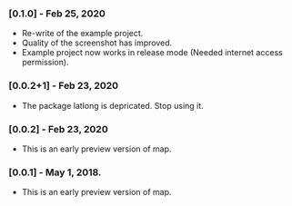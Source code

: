 ### [0.1.0] - Feb 25, 2020

* Re-write of the example project.
* Quality of the screenshot has improved.
* Example project now works in release mode (Needed internet access permission).

### [0.0.2+1] - Feb 23, 2020

* The package latlong is depricated. Stop using it.

### [0.0.2] - Feb 23, 2020

* This is an early preview version of map.

### [0.0.1] - May 1, 2018.

* This is an early preview version of map.
